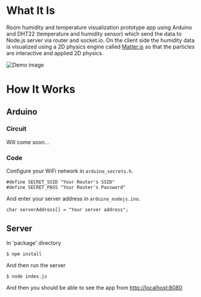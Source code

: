 # What It Is
Room humidity and temperature visualization prototype app using Arduino and DHT22 (temperature and humidity sensor) which send the data to Node.js server via router and socket.io. On the client side the humidity data is visualized using a 2D physics engine called [Matter.js](https://brm.io/matter-js/) so that the particles are interactive and applied 2D physics.

![Demo image](https://s3.us-west-2.amazonaws.com/secure.notion-static.com/ff405bf3-d840-44d0-8dae-2d6813c88494/demo_humidity_matter.gif?X-Amz-Algorithm=AWS4-HMAC-SHA256&X-Amz-Credential=AKIAT73L2G45O3KS52Y5%2F20210112%2Fus-west-2%2Fs3%2Faws4_request&X-Amz-Date=20210112T095813Z&X-Amz-Expires=86400&X-Amz-Signature=8a3f89344affb9b4031d96541ce5fb3b522a48c60933dc633344c5f18ebb4cd5&X-Amz-SignedHeaders=host&response-content-disposition=filename%20%3D%22demo_humidity_matter.gif%22 "Demo Image")


# How It Works

## Arduino
### Circuit
Will come soon...

### Code
Configure your WiFi network in `arduino_secrets.h`.
```
#define SECRET_SSID "Your Router's SSID"
#define SECRET_PASS "Your Router's Password"
```
And enter your server address in `arduino_nodejs.ino`.
```
char serverAddress[] = "Your server address";
```

## Server
In 'package' directory
```
$ npm install
```
And then run the server
```
$ node index.js
```
And then you should be able to see the app from [http://localhost:8080](http://localhost:8080)

